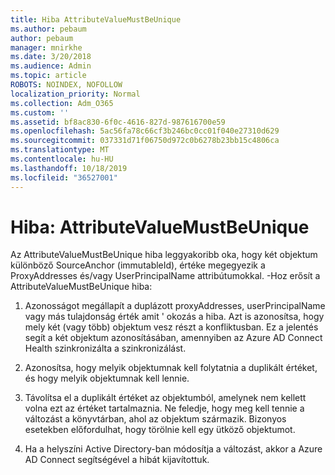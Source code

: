 ```yaml
---
title: Hiba AttributeValueMustBeUnique
ms.author: pebaum
author: pebaum
manager: mnirkhe
ms.date: 3/20/2018
ms.audience: Admin
ms.topic: article
ROBOTS: NOINDEX, NOFOLLOW
localization_priority: Normal
ms.collection: Adm_O365
ms.custom: ''
ms.assetid: bf8ac830-6f0c-4616-827d-987616700e59
ms.openlocfilehash: 5ac56fa78c66cf3b246bc0cc01f040e27310d629
ms.sourcegitcommit: 037331d71f06750d972c0b6278b23bb15c4806ca
ms.translationtype: MT
ms.contentlocale: hu-HU
ms.lasthandoff: 10/18/2019
ms.locfileid: "36527001"
---
```

# <a name="error-attributevaluemustbeunique"></a>Hiba: AttributeValueMustBeUnique

Az AttributeValueMustBeUnique hiba leggyakoribb oka, hogy két objektum különböző SourceAnchor (immutableId), értéke megegyezik a ProxyAddresses és/vagy UserPrincipalName attribútumokkal. -Hoz erősít a AttributeValueMustBeUnique hiba:
  
1. Azonosságot megállapít a duplázott proxyAddresses, userPrincipalName vagy más tulajdonság érték amit ' okozás a hiba. Azt is azonosítsa, hogy mely két (vagy több) objektum vesz részt a konfliktusban. Ez a jelentés segít a két objektum azonosításában, amennyiben az Azure AD Connect Health szinkronizálta a szinkronizálást.
    
2. Azonosítsa, hogy melyik objektumnak kell folytatnia a duplikált értéket, és hogy melyik objektumnak kell lennie.
    
3. Távolítsa el a duplikált értéket az objektumból, amelynek nem kellett volna ezt az értéket tartalmaznia. Ne feledje, hogy meg kell tennie a változást a könyvtárban, ahol az objektum származik. Bizonyos esetekben előfordulhat, hogy törölnie kell egy ütköző objektumot.
    
4. Ha a helyszíni Active Directory-ban módosítja a változást, akkor a Azure AD Connect segítségével a hibát kijavítottuk.
    

